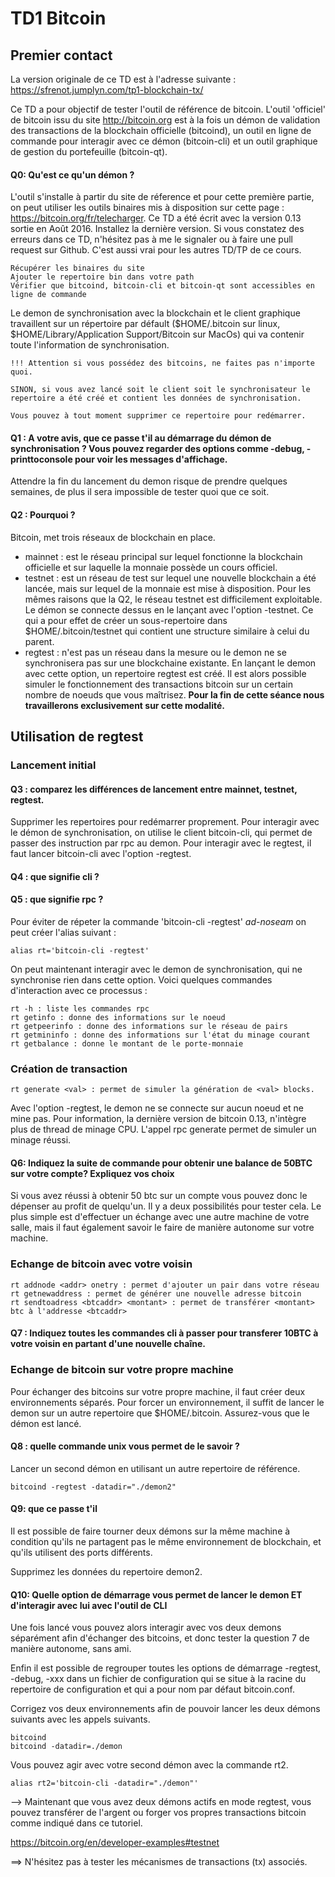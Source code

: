 # TD1 Bitcoin

## Premier contact

La version originale de ce TD est à l'adresse suivante : https://sfrenot.jumplyn.com/tp1-blockchain-tx/

Ce TD a pour objectif de tester l'outil de référence de bitcoin. L'outil 'officiel' de bitcoin issu du site http://bitcoin.org est à la fois un démon de validation des transactions de la blockchain officielle (bitcoind), un outil en ligne de commande pour interagir avec ce démon (bitcoin-cli) et un outil graphique de gestion du portefeuille (bitcoin-qt).

#### Q0: Qu'est ce qu'un démon ?

L'outil s'installe à partir du site de réference et pour cette première partie, on peut utiliser les outils binaires mis à disposition sur cette page : https://bitcoin.org/fr/telecharger. Ce TD a été écrit avec la version 0.13 sortie en Août 2016. Installez la dernière version. Si vous constatez des erreurs dans ce TD, n'hésitez pas à me le signaler ou à faire une pull request sur Github. C'est aussi vrai pour les autres TD/TP de ce cours.

    Récupérer les binaires du site
    Ajouter le repertoire bin dans votre path
    Vérifier que bitcoind, bitcoin-cli et bitcoin-qt sont accessibles en ligne de commande

Le demon de synchronisation avec la blockchain et le client graphique travaillent sur un répertoire par défault ($HOME/.bitcoin sur linux, $HOME/Library/Application Support/Bitcoin sur MacOs) qui va contenir toute l'information de synchronisation.

    !!! Attention si vous possédez des bitcoins, ne faites pas n'importe quoi.

    SINON, si vous avez lancé soit le client soit le synchronisateur le repertoire a été créé et contient les données de synchronisation.

    Vous pouvez à tout moment supprimer ce repertoire pour redémarrer.

#### Q1 : A votre avis, que ce passe t'il au démarrage du démon de synchronisation ? Vous pouvez regarder des options comme -debug, -printtoconsole pour voir les messages d'affichage.

Attendre la fin du lancement du demon risque de prendre quelques semaines, de plus il sera impossible de tester quoi que ce soit.

#### Q2 : Pourquoi ?

Bitcoin, met trois réseaux de blockchain en place.

* mainnet : est le réseau principal sur lequel fonctionne la blockchain officielle et sur laquelle la monnaie possède un cours officiel.
* testnet : est un réseau de test sur lequel une nouvelle blockchain a été lancée, mais sur lequel de la monnaie est mise à disposition. Pour les mêmes raisons que la Q2, le réseau testnet est difficilement exploitable. Le démon se connecte dessus en le lançant avec l'option  -testnet. Ce qui a pour effet de créer un sous-repertoire dans $HOME/.bitcoin/testnet qui contient une structure similaire à celui du parent.
* regtest : n'est pas un réseau dans la mesure ou le demon ne se synchronisera pas sur une blockchaine existante. En lançant le demon avec cette option, un repertoire regtest est créé. Il est alors possible simuler le fonctionnement des transactions bitcoin sur un certain nombre de noeuds que vous maîtrisez.
**Pour la fin de cette séance nous travaillerons exclusivement sur cette modalité.**

## Utilisation de regtest

### Lancement initial

#### Q3 : comparez les différences de lancement entre mainnet, testnet, regtest.

Supprimer les repertoires pour redémarrer proprement.
Pour interagir avec le démon de synchronisation, on utilise le client bitcoin-cli, qui permet de passer des instruction par rpc au demon. Pour interagir avec le regtest, il faut lancer bitcoin-cli avec l'option -regtest.

#### Q4 : que signifie cli ?
#### Q5 : que signifie rpc ?

Pour éviter de répeter la commande 'bitcoin-cli -regtest' *ad-noseam* on peut créer l'alias suivant :

    alias rt='bitcoin-cli -regtest'

On peut maintenant interagir avec le demon de synchronisation, qui ne synchronise rien dans cette option.
Voici quelques commandes d'interaction avec ce processus :

    rt -h : liste les commandes rpc
    rt getinfo : donne des informations sur le noeud
    rt getpeerinfo : donne des informations sur le réseau de pairs
    rt getmininfo : donne des informations sur l'état du minage courant
    rt getbalance : donne le montant de le porte-monnaie

### Création de transaction

    rt generate <val> : permet de simuler la génération de <val> blocks.

Avec l'option -regtest, le demon ne se connecte sur aucun noeud et ne mine pas. Pour information, la dernière version de bitcoin 0.13, n'intègre plus de thread de minage CPU. L'appel rpc generate permet de simuler un minage réussi.

#### Q6: Indiquez la suite de commande pour obtenir une balance de 50BTC sur votre compte? Expliquez vos choix

Si vous avez réussi à obtenir 50 btc sur un compte vous pouvez donc le dépenser au profit de quelqu'un. Il y a deux possibilités pour tester cela. Le plus simple est d'effectuer un échange avec une autre machine de votre salle, mais il faut également savoir le faire de manière autonome sur votre machine.

### Echange de bitcoin avec votre voisin

    rt addnode <addr> onetry : permet d'ajouter un pair dans votre réseau
    rt getnewaddress : permet de générer une nouvelle adresse bitcoin
    rt sendtoadress <btcaddr> <montant> : permet de transférer <montant> btc à l'addresse <btcaddr>

#### Q7 : Indiquez toutes les commandes cli à passer pour transferer 10BTC à votre voisin en partant d'une nouvelle chaîne.

### Echange de bitcoin sur votre propre machine

Pour échanger des bitcoins sur votre propre machine, il faut créer deux environnements séparés. Pour forcer un environnement, il suffit de lancer le demon sur un autre repertoire que $HOME/.bitcoin. Assurez-vous que le démon est lancé.

#### Q8 : quelle commande unix vous permet de le savoir ?

Lancer un second démon en utilisant un autre repertoire de référence.

    bitcoind -regtest -datadir="./demon2"

#### Q9: que ce passe t'il

Il est possible de faire tourner deux démons sur la même machine à condition qu'ils ne partagent pas le même environnement de blockchain, et qu'ils utilisent des ports différents.

Supprimez les données du repertoire demon2.

#### Q10: Quelle option de démarrage vous permet de lancer le demon ET d'interagir avec lui avec l'outil de CLI

Une fois lancé vous pouvez alors interagir avec vos deux demons séparément afin d'échanger des bitcoins, et donc tester la question 7 de manière autonome, sans ami.

Enfin il est possible de regrouper toutes les options de démarrage  -regtest, -debug, -xxx dans un fichier de configuration qui se situe à la racine du repertoire de configuration et qui a pour nom par défaut  bitcoin.conf.

Corrigez vos deux environnements afin de pouvoir lancer les deux démons suivants avec les appels suivants.

    bitcoind
    bitcoind -datadir=./demon

Vous pouvez agir avec votre second démon avec la commande rt2.

    alias rt2='bitcoin-cli -datadir="./demon"'

--> Maintenant que vous avez deux démons actifs en mode regtest, vous pouvez transférer de l'argent ou forger vos propres transactions bitcoin comme indiqué dans ce tutoriel.

https://bitcoin.org/en/developer-examples#testnet

==> N'hésitez pas à tester les mécanismes de transactions (tx) associés.

